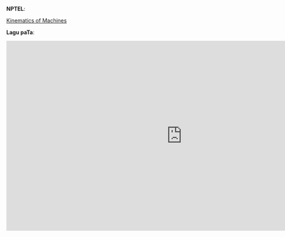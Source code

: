 **NPTEL**:

[Kinematics of Machines](<video src="https://www.youtube.com/embed/MJeRFzs4oRU"  allowfullscreen>)

**Lagu paTa**:

<iframe width="922" height="500" src="https://www.youtube.com/embed/Fxybqq5NqNc" title="YouTube video player" frameborder="0" allow="accelerometer; autoplay; clipboard-write; encrypted-media; gyroscope; picture-in-picture" allowfullscreen></iframe>
